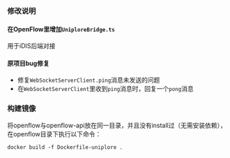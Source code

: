 ### 修改说明
#### 在OpenFlow里增加`UniploreBridge.ts`
用于iDIS后端对接

#### 原项目bug修复
- 修复`WebSocketServerClient.ping`消息未发送的问题
- 在`WebSocketServerClient`里收到`ping`消息时，回复一个`pong`消息

### 构建镜像
将openflow与openflow-api放在同一目录，并且没有install过（无需安装依赖），在openflow目录下执行以下命令：
```shell
docker build -f Dockerfile-uniplore .
```